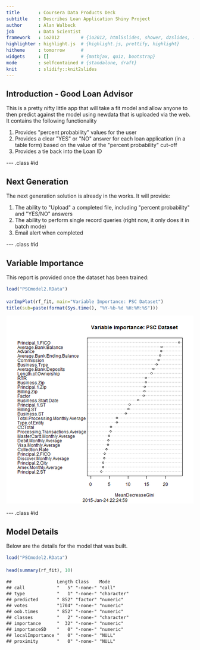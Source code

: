 ```yaml
---
title       : Coursera Data Products Deck
subtitle    : Describes Loan Application Shiny Project
author      : Alan Walbeck
job         : Data Scientist
framework   : io2012        # {io2012, html5slides, shower, dzslides, ...}
highlighter : highlight.js  # {highlight.js, prettify, highlight}
hitheme     : tomorrow      # 
widgets     : []            # {mathjax, quiz, bootstrap}
mode        : selfcontained # {standalone, draft}
knit        : slidify::knit2slides
---
```


## Introduction - Good Loan Advisor

This is a pretty nifty little app that will take a fit model and allow anyone to then predict against the model using newdata that is uploaded via the web. It contains the following functionality

1. Provides "percent probability" values for the user
2. Provides a clear "YES" or "NO" answer for each loan application (in a table form) based on the value of the "percent probability" cut-off
3. Provides a tie back into the Loan ID

--- .class #id 

## Next Generation

The next generation solution is already in the works. It will provide:

1. The ability to "Upload" a completed file, including "percent probability" and "YES/NO" answers
2. The ability to perform single record queries (right now, it only does it in batch mode)
3. Email alert when completed

--- .class #id 

## Variable Importance

This report is provided once the dataset has been trained:

```r
load("PSCmodel2.RData")

varImpPlot(rf_fit, main="Variable Importance: PSC Dataset")
title(sub=paste(format(Sys.time(), "%Y-%b-%d %H:%M:%S")))
```

![plot of chunk unnamed-chunk-1](assets/fig/unnamed-chunk-1.png) 

--- .class #id 

## Model Details

Below are the details for the model that was built.

```r
load("PSCmodel2.RData")
          
head(summary(rf_fit), 10)
```

```
##                 Length Class    Mode       
## call            "   5" "-none-" "call"     
## type            "   1" "-none-" "character"
## predicted       " 852" "factor" "numeric"  
## votes           "1704" "-none-" "numeric"  
## oob.times       " 852" "-none-" "numeric"  
## classes         "   2" "-none-" "character"
## importance      "  32" "-none-" "numeric"  
## importanceSD    "   0" "-none-" "numeric"  
## localImportance "   0" "-none-" "NULL"     
## proximity       "   0" "-none-" "NULL"
```
